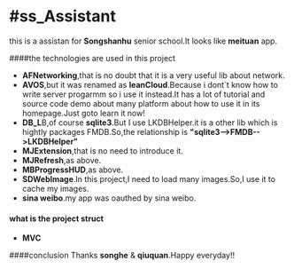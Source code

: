 #ss_Assistant
============

this is a assistan for **Songshanhu** senior school.It looks like **meituan** app.


####the technologies are used in this project

* **AFNetworking**,that is no doubt that it is a very useful lib about network.
* **AVOS**,but it was renamed as  **leanCloud**.Because i dont`t know how to write server progarmm so i use it instead.It has a lot of tutorial and source code demo about many platform about how to use it in its homepage.Just goto learn it now!
* **DB_L**B,of course **sqlite3**.But I use LKDBHelper.it is a other lib which is hightly packages FMDB.So,the relationship is **"sqlite3-->FMDB-->LKDBHelper"**
* **MJExtension**,that is no need to introduce it.
* **MJRefresh**,as above.
* **MBProgressHUD**,as above.
* **SDWebImage**.In this project,I need to load many images.So,I use it to cache my images.
* **sina weibo**.my app was oauthed by sina weibo.

#### what is the project struct
 * **MVC**
 
####conclusion
 Thanks **songhe** & **qiuquan**.Happy everyday!!


